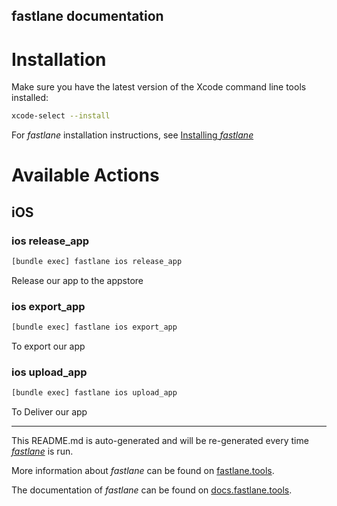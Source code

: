fastlane documentation
----

# Installation

Make sure you have the latest version of the Xcode command line tools installed:

```sh
xcode-select --install
```

For _fastlane_ installation instructions, see [Installing _fastlane_](https://docs.fastlane.tools/#installing-fastlane)

# Available Actions

## iOS

### ios release_app

```sh
[bundle exec] fastlane ios release_app
```

Release our app to the appstore

### ios export_app

```sh
[bundle exec] fastlane ios export_app
```

To export our app

### ios upload_app

```sh
[bundle exec] fastlane ios upload_app
```

To Deliver our app

----

This README.md is auto-generated and will be re-generated every time [_fastlane_](https://fastlane.tools) is run.

More information about _fastlane_ can be found on [fastlane.tools](https://fastlane.tools).

The documentation of _fastlane_ can be found on [docs.fastlane.tools](https://docs.fastlane.tools).

